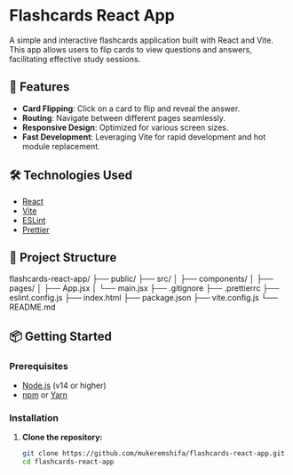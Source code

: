 # Flashcards React App

A simple and interactive flashcards application built with React and Vite. This app allows users to flip cards to view questions and answers, facilitating effective study sessions.

## 🚀 Features

- **Card Flipping**: Click on a card to flip and reveal the answer.
- **Routing**: Navigate between different pages seamlessly.
- **Responsive Design**: Optimized for various screen sizes.
- **Fast Development**: Leveraging Vite for rapid development and hot module replacement.

## 🛠️ Technologies Used

- [React](https://reactjs.org/)
- [Vite](https://vitejs.dev/)
- [ESLint](https://eslint.org/)
- [Prettier](https://prettier.io/)

## 📁 Project Structure

flashcards-react-app/
├── public/
├── src/
│ ├── components/
│ ├── pages/
│ ├── App.jsx
│ └── main.jsx
├── .gitignore
├── .prettierrc
├── eslint.config.js
├── index.html
├── package.json
├── vite.config.js
└── README.md


## 📦 Getting Started

### Prerequisites

- [Node.js](https://nodejs.org/) (v14 or higher)
- [npm](https://www.npmjs.com/) or [Yarn](https://yarnpkg.com/)

### Installation

1. **Clone the repository:**

   ```bash
   git clone https://github.com/mukeremshifa/flashcards-react-app.git
   cd flashcards-react-app

